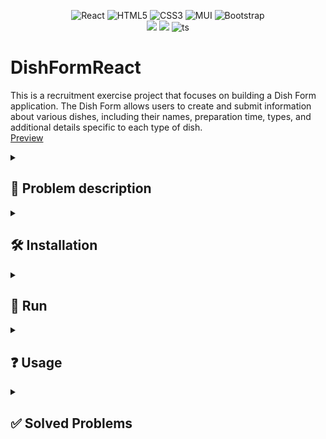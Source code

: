 <div align="center">
  
![React](https://img.shields.io/badge/react-%2320232a.svg?style=for-the-badge&logo=react&logoColor=%2361DAFB)
![HTML5](https://img.shields.io/badge/html5-%23E34F26.svg?style=for-the-badge&logo=html5&logoColor=white)
![CSS3](https://img.shields.io/badge/css3-%231572B6.svg?style=for-the-badge&logo=css3&logoColor=white)
![MUI](https://img.shields.io/badge/MUI-%230081CB.svg?style=for-the-badge&logo=mui&logoColor=white)
![Bootstrap](https://img.shields.io/badge/bootstrap-%23563D7C.svg?style=for-the-badge&logo=bootstrap&logoColor=white)\
<img src="https://img.shields.io/badge/node-18.15.0-blue"/>
<img src="https://img.shields.io/badge/npm-9.6.5-brightgreen"/>
![ts](https://flat.badgen.net/badge/-/TypeScript/blue?icon=typescript&label)</div>

# DishFormReact
This is a recruitment exercise project that focuses on building a Dish Form application. 
The Dish Form allows users to create and submit information about various dishes, including their names, preparation time, types, and additional details specific to each type of dish. </br>
[Preview](https://dishform.herokuapp.com/)

<details><summary> <h2>  📖 Problem description  </summary>
<b> Create a form that will contain the following fields: </b> </br>
name - dish name (text field) </br>
preparation_time - preparation time (duration field, would be nice if the input will be formatted like 00:00:00) </br>
type - dish type (select field with the following options: pizza, soup, sandwich) </br> </br> 

<b>  After selecting dish type, conditionally display other fields: </b> </br> 
<i> for pizza: </i> </br>
 • no_of_slices - # of slices (number field) </br>
 • diameter - diameter (float field) </br>

<i> for soup: </i> </br>
 • spiciness_scale - spiciness scale (1-10) </br>

<i> for sandwich: </i> </br>
 • slices_of_bread - number of slices of bread required (number field) </br> </br>

All fields should be required (fields depending on the dish type should be required conditionally based on what type of dish is selected).

Data should be submitted via POST request as a JSON to https://umzzcc503l.execute-api.us-west-2.amazonaws.com/dishes/ and the form should support returned validation errors (if any).

Example request:
curl -H 'Content-Type: application/json' -X POST -d '{"name": "Test pizza", "preparation_time": "01:30:22", "type": "pizza", "no_of_slices": 4, "diameter": 33.4}' https://umzzcc503l.execute-api.us-west-2.amazonaws.com/dishes/

Example response:
{
  "diameter": 33.4,
  "name": "Test pizza",
  "no_of_slices": 4,
  "preparation_time": "01:30:22",
  "type": "pizza",
  "id": 1
}

</details>


<details><summary> <h2>  🛠️ Installation  </summary>

• First make sure u have installed latest versions of [ReactJS, NodeJS,](https://www.tutorialspoint.com/reactjs/reactjs_environment_setup.htm)

• Clone this repository from dish-form branch.

```
git clone -b dish-form https://github.com/SzymCode/RecruitmentTasks.git
```

• Install modules using npm install in **dish-form** directory.

```bash
npm install
```

### **Make sure u have installed all modules!**

</details>


<details><summary> <h2>  🚀 Run  </summary>

• **dish-form** directory:

```bash
npm start
```

</details>  


<details><summary> <h2> ❓ Usage  </summary>

• **localhost:3000** - Dish Form page

</details>  



<details><summary> <h2> ✅ Solved Problems  </summary>

- [X] Completed dish form with variations

- [X] Modern form library - Formik

- [X] Validation handling

- [X] MUI

- [X] TypeScript

- [X] Live preview

</details>

